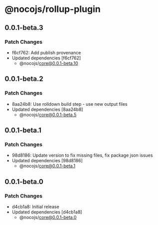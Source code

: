 # @nocojs/rollup-plugin

## 0.0.1-beta.3

### Patch Changes

- f6cf762: Add publish provenance
- Updated dependencies [f6cf762]
  - @nocojs/core@0.0.1-beta.10

## 0.0.1-beta.2

### Patch Changes

- 8aa24b8: Use rolldown build step - use new output files
- Updated dependencies [8aa24b8]
  - @nocojs/core@0.0.1-beta.5

## 0.0.1-beta.1

### Patch Changes

- 98d8186: Update version to fix missing files, fix package json issues
- Updated dependencies [98d8186]
  - @nocojs/core@0.0.1-beta.1

## 0.0.1-beta.0

### Patch Changes

- d4cb1a8: Initial release
- Updated dependencies [d4cb1a8]
  - @nocojs/core@0.0.1-beta.0
